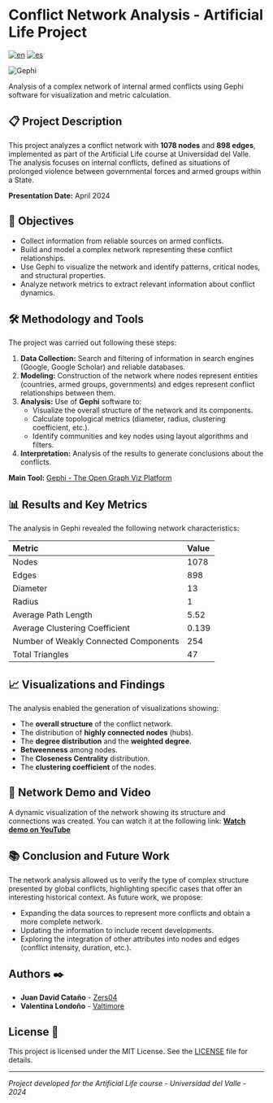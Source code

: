 # Conflict Network Analysis - Artificial Life Project

[![en](https://img.shields.io/badge/lang-en-blue.svg)](https://github.com/Zers04/Network-Analysis-of-Internal-Conflicts/blob/main/README.md)
[![es](https://img.shields.io/badge/lang-es-blue.svg)](https://github.com/Zers04/Network-Analysis-of-Internal-Conflicts/blob/main/README-es.md)

![Gephi](https://img.shields.io/badge/Gephi-0.10%2B-green)

Analysis of a complex network of internal armed conflicts using Gephi software for visualization and metric calculation.

## 📋 Project Description

This project analyzes a conflict network with **1078 nodes** and **898 edges**, implemented as part of the Artificial Life course at Universidad del Valle. The analysis focuses on internal conflicts, defined as situations of prolonged violence between governmental forces and armed groups within a State.

**Presentation Date:** April 2024

## 🎯 Objectives

- Collect information from reliable sources on armed conflicts.
- Build and model a complex network representing these conflict relationships.
- Use Gephi to visualize the network and identify patterns, critical nodes, and structural properties.
- Analyze network metrics to extract relevant information about conflict dynamics.

## 🛠️ Methodology and Tools

The project was carried out following these steps:

1.  **Data Collection:** Search and filtering of information in search engines (Google, Google Scholar) and reliable databases.
2.  **Modeling:** Construction of the network where nodes represent entities (countries, armed groups, governments) and edges represent conflict relationships between them.
3.  **Analysis:** Use of **Gephi** software to:
    - Visualize the overall structure of the network and its components.
    - Calculate topological metrics (diameter, radius, clustering coefficient, etc.).
    - Identify communities and key nodes using layout algorithms and filters.
4.  **Interpretation:** Analysis of the results to generate conclusions about the conflicts.

**Main Tool:** [Gephi - The Open Graph Viz Platform](https://gephi.org/)

## 📊 Results and Key Metrics

The analysis in Gephi revealed the following network characteristics:

| Metric | Value |
| :--- | :--- |
| Nodes | 1078 |
| Edges | 898 |
| Diameter | 13 |
| Radius | 1 |
| Average Path Length | 5.52 |
| Average Clustering Coefficient | 0.139 |
| Number of Weakly Connected Components | 254 |
| Total Triangles | 47 |

## 📈 Visualizations and Findings

The analysis enabled the generation of visualizations showing:
- The **overall structure** of the conflict network.
- The distribution of **highly connected nodes** (hubs).
- The **degree distribution** and the **weighted degree**.
- **Betweenness** among nodes.
- The **Closeness Centrality** distribution.
- The **clustering coefficient** of the nodes.

## 🎥 Network Demo and Video

A dynamic visualization of the network showing its structure and connections was created. You can watch it at the following link:
[**Watch demo on YouTube**](https://youtu.be/vnTD_hIhufo?si=7mALQF5dfQBRnCVz)

## 📚 Conclusion and Future Work

The network analysis allowed us to verify the type of complex structure presented by global conflicts, highlighting specific cases that offer an interesting historical context. As future work, we propose:
- Expanding the data sources to represent more conflicts and obtain a more complete network.
- Updating the information to include recent developments.
- Exploring the integration of other attributes into nodes and edges (conflict intensity, duration, etc.).

## Authors ✒️

* **Juan David Cataño** - [Zers04](https://github.com/Zers04)
* **Valentina Londoño** - [Valtimore](https://github.com/valtimore)

## License 📄

This project is licensed under the MIT License. See the [LICENSE](LICENSE) file for details.

---

*Project developed for the Artificial Life course - Universidad del Valle - 2024*
